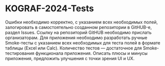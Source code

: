 # KOGRAF-2024-Tests

Ошибки необходимо корректно, с указанием всех необходимых полей, залогировать в самостоятельно созданном репозитории в GitHUB-е, раздел Issues. Ссылку на репозиторий GitHUB необходимо прислать организаторам. Для приложения необходимо разработать ручные Smoke-тесты с указанием всех необходимых для теста полей в формате таблицы (Excel или Calc). Количество тестов — достаточное для Smoke-тестирования функционала приложения. Описать плюсы и минусы приложения, предложить улучшения с точки зрения UI и UX.
